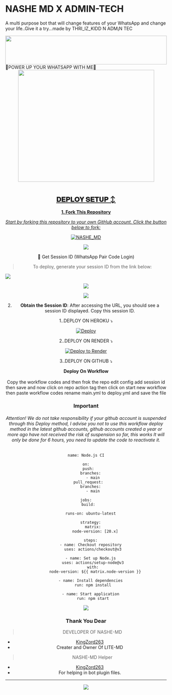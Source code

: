 # NASHE MD X ADMIN-TECH
A multi purpose bot that will change features of your WhatsApp and change your life..Give it a try...made by THRI_IZ_KIDD N ADM¡N TEC

<img src="https://i.imgur.com/dBaSKWF.gif" height="90" width="100%">
 🌝POWER UP YOUR WHATSAPP WITH ME💚
<div class = "repo" align = "center">
 
<a href = "#">
<img src = "https://files.catbox.moe/213def.jpg"  width="425" height="350">
</img>
 <p align="center">
  <a href="#"><img src="http://readme-typing-svg.herokuapp.com?color=ff00ab&center=true&vCenter=true&multiline=false&lines=NASHE_MD x Admin_Tech+MD+WHATSAPP+BOT+MD" alt="">
   
## 𝐃𝐄𝐏𝐋𝐎𝐘 𝐒𝐄𝐓𝐔𝐏 ↕️

**1. Fork This Repository**

*_Start by forking this repository to your own GitHub account. Click the button below to fork:_*

  <a href="https://github.com/KINGZORD263/NASHE_MD/fork"><img title="NASHE_MD" src="https://img.shields.io/badge/FORK-NASHE-MDh?color=darkblue&style=for-the-badge&logo=stackshare"></a>

<a><img src='https://i.imgur.com/LyHic3i.gif'/>

🔑 Get Session ID (WhatsApp Pair Code Login)

> To deploy, generate your session ID from the link below:
<p align="left">
  <a href="https://giftedmdm-6bc2ea5e2fda.herokuapp.com?">
    <img src="https://img.shields.io/badge/%F0%9F%9A%80%20GET%20PAIR%20CODE%20WEB-ffcc00?style=for-the-badge"/>
  </a>
</p>
<a><img src='https://i.imgur.com/LyHic3i.gif'/>


<a><img src='https://i.imgur.com/LyHic3i.gif'/>

2. **Obtain the Session ID**: After accessing the URL, you should see a session ID displayed. Copy this session ID.


   
  1..DEPLOY ON HEROKU ⤵️
  
[![Deploy](https://www.herokucdn.com/deploy/button.svg)](https://dashboard.heroku.com/new?template=https%3A%2F%2Fgithub.com%2Fkingzord263%2FNASHE_MD) 
   
   
  2..DEPLOY ON RENDER ⤵️

[![Deploy to Render](https://render.com/images/deploy-to-render-button.svg)](https://render.com/deploy?repo=https://github.com/KingZord263/NASHE_MD.git)


   3..DEPLOY ON GITHUB ⤵️


</details>

<b><strong><summary align="center" style="color: Yello;">Deploy On Workflow</summary></strong></b>
<p style="text-align: center; font-size: 1.2em;">
 
<h8>Copy the workflow codes and then frok the repo edit config add session id then save and now click on repo action tag then click on start new workflow then paste workflow codes rename main.yml to deploy.yml and save the file</h8>
<h3 align-"center"> Important</h3>
<h6 align-"center">Attention! We do not take responsibility if your github account is suspended through this Deploy method, I advise you not to use this workflow deploy method in the latest github accounts, github accounts created a year or more ago have not received the risk of suspension so far, this works It will only be done for 6 hours, you need to update the code to reactivate it.</h6>

```
name: Node.js CI

on:
  push:
    branches:
      - main
  pull_request:
    branches:
      - main

jobs:
  build:

    runs-on: ubuntu-latest

    strategy:
      matrix:
        node-version: [20.x]

    steps:
    - name: Checkout repository
      uses: actions/checkout@v3

    - name: Set up Node.js
      uses: actions/setup-node@v3
      with:
        node-version: ${{ matrix.node-version }}

    - name: Install dependencies
      run: npm install

    - name: Start application
      run: npm start
```
<a><img src='https://i.imgur.com/LyHic3i.gif'/>

### Thank You Dear

> DEVELOPER OF NASHE-MD 
- [KingZord263 ](https://github.com/KingZord263)
- Creater and Owner Of LITE-MD

> NASHE-MD Helper
- [ KingZord263](https://github.com/KingZord263)
- For helping in bot plugin files.
---
<a><img src='https://i.imgur.com/LyHic3i.gif'/>
